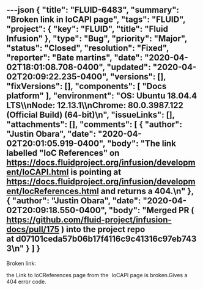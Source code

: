 ---json
{
  "title": "FLUID-6483",
  "summary": "Broken link in  IoCAPI page",
  "tags": "FLUID",
  "project": {
    "key": "FLUID",
    "title": "Fluid Infusion"
  },
  "type": "Bug",
  "priority": "Major",
  "status": "Closed",
  "resolution": "Fixed",
  "reporter": "Bate martins",
  "date": "2020-04-02T18:01:08.708-0400",
  "updated": "2020-04-02T20:09:22.235-0400",
  "versions": [],
  "fixVersions": [],
  "components": [
    "Docs platform"
  ],
  "environment": "OS: Ubuntu 18.04.4 LTS\\\nNode: 12.13.1\\\nChrome: 80.0.3987.122 (Official Build) (64-bit)\n",
  "issueLinks": [],
  "attachments": [],
  "comments": [
    {
      "author": "Justin Obara",
      "date": "2020-04-02T20:01:05.919-0400",
      "body": "The link labelled \"IoC References\" on <https://docs.fluidproject.org/infusion/development/IoCAPI.html> is pointing at <https://docs.fluidproject.org/infusion/development/IocReferences.html> and returns a 404.\n"
    },
    {
      "author": "Justin Obara",
      "date": "2020-04-02T20:09:18.550-0400",
      "body": "Merged PR ( <https://github.com/fluid-project/infusion-docs/pull/175> ) into the project repo at d07101ceda57b06b17f4116c9c41316c97eb7433\n"
    }
  ]
}
---
Broken link:

the Link to IoCReferences page from the  IoCAPI page is broken.Gives a 404 error code.

        